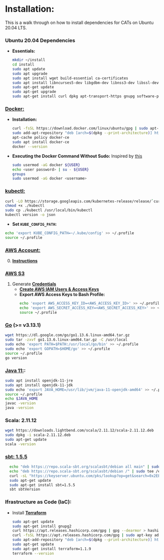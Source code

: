# Installation:
This is a walk through on how to install dependencies for CATs on Ubuntu 20.04 LTS.

### Ubuntu 20.04 Dependencies
* **Essentials:**
  ```bash
  mkdir ~/install
  cd install
  sudo apt update
  sudo apt upgrade
  sudo apt install wget build-essential ca-certificates
  sudo apt install libncurses5-dev libgdbm-dev libnss3-dev libssl-dev libreadline-dev libffi-dev
  sudo apt-get update
  sudo apt-get upgrade
  sudo apt-get install curl dpkg apt-transport-https gnupg software-properties-common git zlib1g-dev
  ```
  
### [Docker:](https://www.digitalocean.com/community/tutorials/how-to-install-and-use-docker-on-ubuntu-20-04)
  * **Installation:**
    ```bash
    curl -fsSL https://download.docker.com/linux/ubuntu/gpg | sudo apt-key add -
    sudo add-apt-repository "deb [arch=$(dpkg --print-architecture)] https://download.docker.com/linux/ubuntu focal stable"
    apt-cache policy docker-ce
    sudo apt install docker-ce
    docker --version
    ```
  * **Executing the Docker Command Without Sudo:** Inspired by [this](https://docs.docker.com/engine/install/linux-postinstall/#manage-docker-as-a-non-root-user)
    ```bash
    sudo usermod -aG docker ${USER}
    echo <user password> | su - ${USER}
    groups
    sudo usermod -aG docker <username>
    ```

### [kubectl:](https://kubernetes.io/docs/tasks/tools/)
  ```bash
  curl -LO https://storage.googleapis.com/kubernetes-release/release/`curl -s https://storage.googleapis.com/kubernetes-release/release/stable.txt`/bin/linux/amd64/kubectl
  chmod +x ./kubectl
  sudo cp ./kubectl /usr/local/bin/kubectl
  kubectl version -o json
  ```
  * **Set `KUBE_CONFIG_PATH`:**
  ```bash
  echo 'export KUBE_CONFIG_PATH=~/.kube/config' >> ~/.profile
  source ~/.profile
  ```

### [AWS Account:](https://aws.amazon.com/)
0. [**Instructions**](https://aws.amazon.com/premiumsupport/knowledge-center/create-and-activate-aws-account/)

### [AWS S3](https://aws.amazon.com/s3/)
1. Generate [**Credentials**](https://docs.aws.amazon.com/IAM/latest/UserGuide/id_credentials_access-keys.html)
   * [**Create AWS IAM Users & Access Keys**](https://aws.amazon.com/premiumsupport/knowledge-center/create-access-key/)
   * **Export AWS Access Keys to Bash Profile:**
      ```bash
      echo 'export AWS_ACCESS_KEY_ID=<AWS_ACCESS_KEY_ID>' >> ~/.profile
      echo 'export AWS_SECRET_ACCESS_KEY=<AWS_SECRET_ACCESS_KEY>' >> ~/.profile
      source ~/.profile
      ```

### [**Go**](https://go.dev/dl/) (>= v3.13.1)
```bash
wget https://dl.google.com/go/go1.13.6.linux-amd64.tar.gz
sudo tar -zxvf go1.13.6.linux-amd64.tar.gz -C /usr/local
sudo echo 'export PATH=$PATH:/usr/local/go/bin' >> ~/.profile
sudo echo 'export GOPATH=$HOME/go' >> ~/.profile
source ~/.profile
go version
```

### [**Java 11:**](https://www.digitalocean.com/community/tutorials/how-to-install-java-with-apt-on-ubuntu-20-04):
```bash
sudo apt install openjdk-11-jre
sudo apt install openjdk-11-jdk
sudo echo 'export JAVA_HOME=/usr/lib/jvm/java-11-openjdk-amd64' >> ~/.profile
source ~/.profile
echo $JAVA_HOME
javac -version
java -version
```

### Scala: 2.11.12
```bash
wget https://downloads.lightbend.com/scala/2.11.12/scala-2.11.12.deb
sudo dpkg -i scala-2.11.12.deb
sudo apt-get update
scala -version
```

### [sbt: 1.5.5](https://www.scala-sbt.org/download.html?_ga=2.195232236.1901884640.1633358692-54053138.1633358495)
```bash
  echo "deb https://repo.scala-sbt.org/scalasbt/debian all main" | sudo tee /etc/apt/sources.list.d/sbt.list
  echo "deb https://repo.scala-sbt.org/scalasbt/debian /" | sudo tee /etc/apt/sources.list.d/sbt_old.list
  curl -sL "https://keyserver.ubuntu.com/pks/lookup?op=get&search=0x2EE0EA64E40A89B84B2DF73499E82A75642AC823" | sudo apt-key add
  sudo apt-get update
  sudo apt-get install sbt=1.5.5
  sbt sbtVersion
```

### Ifrastructure as Code (IaC):
* Install [**Terraform**](https://learn.hashicorp.com/tutorials/terraform/install-cli)
  ```bash
  sudo apt-get update
  sudo apt-get install gnupg2
  curl https://apt.releases.hashicorp.com/gpg | gpg --dearmor > hashicorp.gpg
  curl -fsSL https://apt.releases.hashicorp.com/gpg | sudo apt-key add -
  sudo apt-add-repository "deb [arch=$(dpkg --print-architecture)] https://apt.releases.hashicorp.com $(lsb_release -cs) main"
  sudo apt-get update 
  sudo apt-get install terraform=1.1.9
  terraform --version
  ```